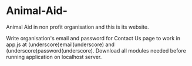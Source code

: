 # Animal-Aid-

Animal Aid in non profit organisation and this is its website.

Write organisation's email and password for Contact Us page to work in app.js at (underscore)email(underscore) and (underscore)password(underscore). 
Download all modules needed before running application on localhost server.
